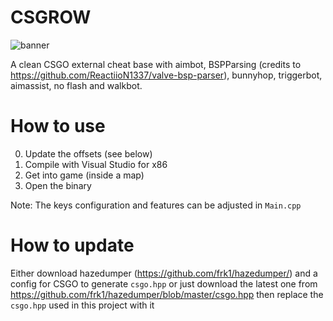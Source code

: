 # CSGROW

![banner](https://i.imgur.com/Oey0qXv.jpg)

A clean CSGO external cheat base with aimbot, BSPParsing (credits to https://github.com/ReactiioN1337/valve-bsp-parser), bunnyhop, triggerbot, aimassist, no flash and walkbot.

# How to use
0. Update the offsets (see below)
1. Compile with Visual Studio for x86
2. Get into game (inside a map)
3. Open the binary

Note: The keys configuration and features can be adjusted in ```Main.cpp```

# How to update
Either download hazedumper (https://github.com/frk1/hazedumper/) and a config for CSGO to generate ```csgo.hpp``` or just download the latest one from https://github.com/frk1/hazedumper/blob/master/csgo.hpp
then replace the ```csgo.hpp``` used in this project with it
